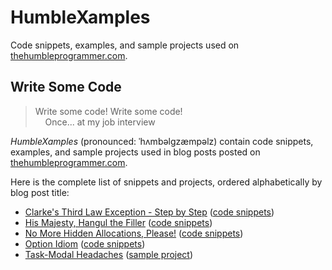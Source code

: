 # HumbleXamples

Code snippets, examples, and sample projects used on [thehumbleprogrammer.com](http://www.thehumbleprogrammer.com).

## Write Some Code
> Write some code! Write some code!<br/>&nbsp;&nbsp;&nbsp;&nbsp;Once... at my job interview

*HumbleXamples* (pronounced: ˈhʌmbəlgzæmpəlz) contain code snippets, examples, and sample projects used in blog posts posted on [thehumbleprogrammer.com](http://www.thehumbleprogrammer.com).

Here is the complete list of snippets and projects, ordered alphabetically by blog post title:

- [Clarke's Third Law Exception - Step by Step](http://thehumbleprogrammer.com/clarkes-third-law-exception-step-by-step/) ([code snippets](ClarkesThirdLawExceptionStepByStep))
- [His Majesty, Hangul the Filler](http://thehumbleprogrammer.com/his-majesty-hangul-the-filler/) ([code snippets](HisMajestyHangulTheFiller))
- [No More Hidden Allocations, Please!](http://thehumbleprogrammer.com/no-more-hidden-allocations-please/) ([code snippets](NoMoreHiddenAllocationsPlease))
- [Option Idiom](http://thehumbleprogrammer.com/option-idiom/) ([code snippets](OptionIdiom))
- [Task-Modal Headaches](http://thehumbleprogrammer.com/task-modal-headaches/) ([sample project](TaskModalHeadaches))
